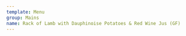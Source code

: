 ```yaml
---
template: Menu
group: Mains
name: Rack of Lamb with Dauphinoise Potatoes & Red Wine Jus (GF)
---
```


